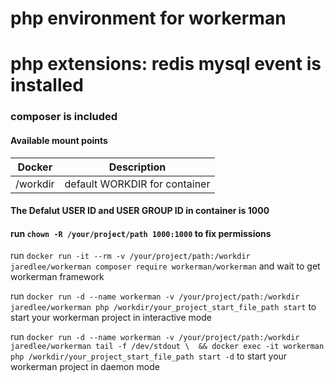 # php environment for workerman 
# php extensions: redis mysql event is installed

### composer is included

#### Available mount points

| Docker              | Description |
|---------------------|-------------|
| /workdir | default WORKDIR for container |

#### The Defalut USER ID and USER GROUP ID in container is 1000
#### run `chown -R /your/project/path 1000:1000` to fix permissions

run `docker run -it --rm -v /your/project/path:/workdir jaredlee/workerman composer require workerman/workerman` and wait to get workerman framework

run `docker run -d --name workerman -v /your/project/path:/workdir jaredlee/workerman php /workdir/your_project_start_file_path start` to start your workerman project in interactive mode 

run `docker run -d --name workerman -v /your/project/path:/workdir jaredlee/workerman tail -f /dev/stdout \ 
    && docker exec -it workerman php /workdir/your_project_start_file_path start -d` to start your workerman project in daemon mode
